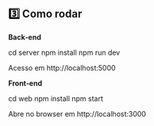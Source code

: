 ## 3️⃣ Como rodar

**Back‑end**

cd server
npm install
npm run dev

Acesso em http://localhost:5000

**Front‑end**

cd web
npm install
npm start

Abre no browser em http://localhost:3000


